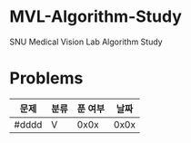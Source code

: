 # MVL-Algorithm-Study
SNU Medical Vision Lab Algorithm Study

# Problems

| 문제 | 분류 | 푼 여부 | 날짜 |
| -------------| ------------- | ------------- |------------- |
| #dddd| V  | 0x0x |0x0x|
